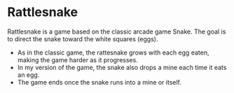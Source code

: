 # Rattlesnake

Rattlesnake is a game based on the classic arcade game Snake.
The goal is to direct the snake toward the white squares (eggs).
* As in the classic game, the rattesnake grows with each egg eaten, making the game harder as it progresses.
* In my version of the game, the snake also drops a mine each time it eats an egg.
* The game ends once the snake runs into a mine or itself.
